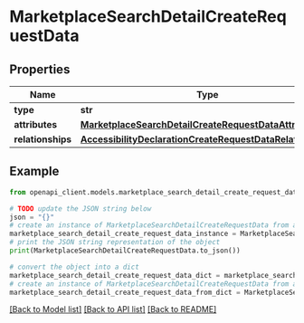 # MarketplaceSearchDetailCreateRequestData


## Properties

Name | Type | Description | Notes
------------ | ------------- | ------------- | -------------
**type** | **str** |  | 
**attributes** | [**MarketplaceSearchDetailCreateRequestDataAttributes**](MarketplaceSearchDetailCreateRequestDataAttributes.md) |  | 
**relationships** | [**AccessibilityDeclarationCreateRequestDataRelationships**](AccessibilityDeclarationCreateRequestDataRelationships.md) |  | 

## Example

```python
from openapi_client.models.marketplace_search_detail_create_request_data import MarketplaceSearchDetailCreateRequestData

# TODO update the JSON string below
json = "{}"
# create an instance of MarketplaceSearchDetailCreateRequestData from a JSON string
marketplace_search_detail_create_request_data_instance = MarketplaceSearchDetailCreateRequestData.from_json(json)
# print the JSON string representation of the object
print(MarketplaceSearchDetailCreateRequestData.to_json())

# convert the object into a dict
marketplace_search_detail_create_request_data_dict = marketplace_search_detail_create_request_data_instance.to_dict()
# create an instance of MarketplaceSearchDetailCreateRequestData from a dict
marketplace_search_detail_create_request_data_from_dict = MarketplaceSearchDetailCreateRequestData.from_dict(marketplace_search_detail_create_request_data_dict)
```
[[Back to Model list]](../README.md#documentation-for-models) [[Back to API list]](../README.md#documentation-for-api-endpoints) [[Back to README]](../README.md)


